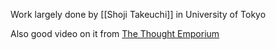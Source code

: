 Work largely done by [[Shoji Takeuchi]] in University of Tokyo

Also good video on it from [The Thought Emporium](https://www.youtube.com/watch?v=Z_ZGq8Tah0k&pp=ygUVdGhvdWdodCBlbXBvcml1bSBtZWF0)
